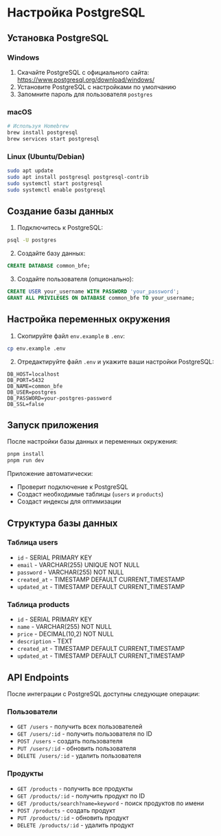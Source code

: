 # Настройка PostgreSQL

## Установка PostgreSQL

### Windows
1. Скачайте PostgreSQL с официального сайта: https://www.postgresql.org/download/windows/
2. Установите PostgreSQL с настройками по умолчанию
3. Запомните пароль для пользователя `postgres`

### macOS
```bash
# Используя Homebrew
brew install postgresql
brew services start postgresql
```

### Linux (Ubuntu/Debian)
```bash
sudo apt update
sudo apt install postgresql postgresql-contrib
sudo systemctl start postgresql
sudo systemctl enable postgresql
```

## Создание базы данных

1. Подключитесь к PostgreSQL:
```bash
psql -U postgres
```

2. Создайте базу данных:
```sql
CREATE DATABASE common_bfe;
```

3. Создайте пользователя (опционально):
```sql
CREATE USER your_username WITH PASSWORD 'your_password';
GRANT ALL PRIVILEGES ON DATABASE common_bfe TO your_username;
```

## Настройка переменных окружения

1. Скопируйте файл `env.example` в `.env`:
```bash
cp env.example .env
```

2. Отредактируйте файл `.env` и укажите ваши настройки PostgreSQL:
```
DB_HOST=localhost
DB_PORT=5432
DB_NAME=common_bfe
DB_USER=postgres
DB_PASSWORD=your-postgres-password
DB_SSL=false
```

## Запуск приложения

После настройки базы данных и переменных окружения:

```bash
pnpm install
pnpm run dev
```

Приложение автоматически:
- Проверит подключение к PostgreSQL
- Создаст необходимые таблицы (`users` и `products`)
- Создаст индексы для оптимизации

## Структура базы данных

### Таблица users
- `id` - SERIAL PRIMARY KEY
- `email` - VARCHAR(255) UNIQUE NOT NULL
- `password` - VARCHAR(255) NOT NULL
- `created_at` - TIMESTAMP DEFAULT CURRENT_TIMESTAMP
- `updated_at` - TIMESTAMP DEFAULT CURRENT_TIMESTAMP

### Таблица products
- `id` - SERIAL PRIMARY KEY
- `name` - VARCHAR(255) NOT NULL
- `price` - DECIMAL(10,2) NOT NULL
- `description` - TEXT
- `created_at` - TIMESTAMP DEFAULT CURRENT_TIMESTAMP
- `updated_at` - TIMESTAMP DEFAULT CURRENT_TIMESTAMP

## API Endpoints

После интеграции с PostgreSQL доступны следующие операции:

### Пользователи
- `GET /users` - получить всех пользователей
- `GET /users/:id` - получить пользователя по ID
- `POST /users` - создать пользователя
- `PUT /users/:id` - обновить пользователя
- `DELETE /users/:id` - удалить пользователя

### Продукты
- `GET /products` - получить все продукты
- `GET /products/:id` - получить продукт по ID
- `GET /products/search?name=keyword` - поиск продуктов по имени
- `POST /products` - создать продукт
- `PUT /products/:id` - обновить продукт
- `DELETE /products/:id` - удалить продукт
